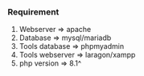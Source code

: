 ### Requirement

1. Webserver => apache
2. Database => mysql/mariadb
3. Tools database => phpmyadmin
4. Tools webserver => laragon/xampp
5. php version => 8.1^
